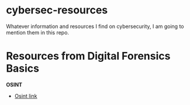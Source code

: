 # cybersec-resources
Whatever information and resources I find on cybersecurity, I am going to mention them in this repo.

# Resources from Digital Forensics Basics
__OSINT__
* [Osint link](https://osint.link/)
